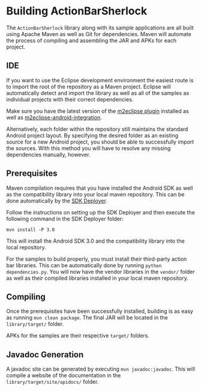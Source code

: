 Building ActionBarSherlock
==========================

The `ActionBarSherlock` library along with its sample applications are all built
using Apache Maven as well as Git for dependencies. Maven will automate the
process of compiling and assembling the JAR and APKs for each project.


IDE
---

If you want to use the Eclipse development environment the easiest route is to
import the root of the repository as a Maven project. Eclipse will automatically
detect and import the library as well as all of the samples as individual
projects with their correct dependencies.

Make sure you have the latest version of the [m2eclipse plugin][1] installed as
well as [m2eclipse-android-integration][2].

Alternatively, each folder within the repository still maintains the standard
Android project layout. By specifying the desired folder as an existing source
for a new Android project, you should be able to successfully import the
sources. With this method you will have to resolve any missing dependencies
manually, however.


Prerequisites
-------------

Maven compilation requires that you have installed the Android SDK as well as
the compatibility library into your local maven repository. This can be done
automatically by the [SDK Deployer][3].

Follow the instructions on setting up the SDK Deployer and then execute the
following command in the SDK Deployer folder:

    mvn install -P 3.0

This will install the Android SDK 3.0 and the compatibility library into the
local repository.

For the samples to build properly, you must install their third-party action
bar libraries. This can be automatically done by running
`python dependencies.py`. You will now have the vendor libraries in the
`vendor/` folder as well as their compiled libraries installed in your local
maven repository.


Compiling
---------

Once the prerequisites have been successfully installed, building is as easy
as running `mvn clean package`. The final JAR will be located in the
`library/target/` folder.

APKs for the samples are their respective `target/` folders.


Javadoc Generation
------------------

A javadoc site can be generated by executing `mvn javadoc:javadoc`. This
will compile a website of the documentation in the
`library/target/site/apidocs/` folder.




 [1]: http://m2eclipse.sonatype.org/
 [2]: http://code.google.com/a/eclipselabs.org/p/m2eclipse-android-integration/
 [3]: https://github.com/mosabua/maven-android-sdk-deployer
